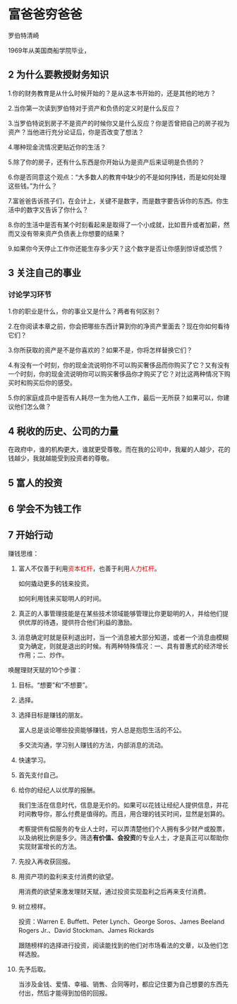 # 富爸爸穷爸爸

罗伯特清崎

1969年从美国商船学院毕业，

## 2 为什么要教授财务知识

1.你的财务教育是从什么时候开始的？是从这本书开始的，还是其他的地方？

2.当你第一次读到罗伯特对于资产和负债的定义时是什么反应？

3.当罗伯特说到房子不是资产的时候你又是什么反应？你是否曾把自己的房子视为资产？当他进行充分论证后，你是否改变了想法？

4.哪种现金流情况更贴近你的生活？

5.除了你的房子，还有什么东西是你开始认为是资产后来证明是负债的？

6.你是否同意这个观点：“大多数人的教育中缺少的不是如何挣钱，而是如何处理这些钱。”为什么？

7.富爸爸告诉孩子们，在会计上，关键不是数字，而是数字要告诉你的东西。你生活中的数字又告诉了你什么？

8.你的生活中是否有某个时刻看起来是取得了一个小成就，比如晋升或者加薪，然而又没有带来资产负债表上你想要的结果？

9.如果你今天停止工作你还能生存多少天？这个数字是否让你感到惊讶或恐慌？

## 3 关注自己的事业

### 讨论学习环节

1.你的职业是什么，你的事业又是什么？两者有何区别？

2.在你阅读本章之前，你会把哪些东西计算到你的净资产里面去？现在你如何看待它们？

3.你所获取的资产是不是你喜欢的？如果不是，你将怎样替换它们？

4.有没有一个时刻，你的现金流说明你不可以购买奢侈品而你购买了它？又有没有一个时刻，你的现金流说明你可以购买奢侈品你才购买了它？对比这两种情况下购买时和购买后你的感受。

5.你的家庭成员中是否有人耗尽一生为他人工作，最后一无所获？如果可以，你建议他们怎么做？

## 4 税收的历史、公司的力量



在政府中，谁的机构更大，谁就更受尊敬。而在我的公司中，我雇的人越少，花的钱越少，我就越能受到投资者的尊敬。

## 5 富人的投资

##  6 学会不为钱工作

## 7 开始行动

赚钱思维：

1. 富人不仅善于利用<font color=red>资本杠杆</font>，也善于利用<font color=red>人力杠杆</font>。

   如何撬动更多的钱来投资。

   如何利用钱来买聪明人的时间。

2. 真正的人事管理技能是在某些技术领域能够管理比你更聪明的人，并给他们提供优厚的待遇，提供符合他们利益的激励。
3. 消息确定时就是获利退出时，当一个消息被大部分知道，或者一个消息由模糊变为确定，则就是退出的时候。有两种特殊情况：一、具有普惠式的经济增长作用；二、炒作。



唤醒理财天赋的10个步骤：

1. 目标。“想要”和“不想要”。

2. 选择。

3. 选择目标是赚钱的朋友。

   富人总是谈论哪些投资能够赚钱，穷人总是抱怨生活的不公。

   多交流沟通，学习别人赚钱的方法，内部消息的流动。

4. 快速学习。
5. 首先支付自己。

6. 给你的经纪人以优厚的报酬。

   我们生活在信息时代，信息是无价的。如果可以花钱让经纪人提供信息，并花时间教导你，那么付费是值得的。而且，用合理的钱买时间，显然是划算的。

   考察提供有偿服务的专业人士时，可以弄清楚他们个人拥有多少财产或股票，以及纳税比例是多少。筛选**有价值、会投资**的专业人士，才是真正可以帮助你实现财富增长的方法。

7. 先投入再收获回报。

8. 用资产项的盈利来支付消费的欲望。

   用消费的欲望来激发理财天赋，通过投资实现盈利之后再来支付消费。

9. 树立榜样。

   投资：Warren E. Buffett、Peter Lynch、George Soros、James Beeland Rogers Jr.、David Stockman、James Rickards

   跟随榜样的选择进行投资，阅读能找到的他们对市场看法的文章，以及他们怎样选股。

10. 先予后取。

    当涉及金钱、爱情、幸福、销售、合同等时，都应记住要为自己想要的东西先付出，然后才能得到加倍的回报。

    

